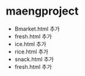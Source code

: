 # maengproject

- Bmarket.html 추가
- fresh.html 추가
- ice.html 추가
- rice.html 추가
- snack.html 추가
- fresh.html 추가

